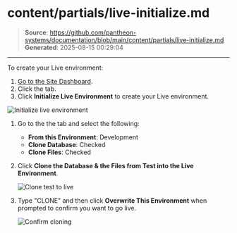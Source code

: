 # content/partials/live-initialize.md

> **Source**: https://github.com/pantheon-systems/documentation/blob/main/content/partials/live-initialize.md
> **Generated**: 2025-08-15 00:29:04

---

To create your Live environment:

1. [Go to the Site Dashboard](/guides/account-mgmt/workspace-sites-teams/sites#site-dashboard).
1. Click the <Icon icon="equalizer" text="Live"/> tab.
1. Click **Initialize Live Environment** to create your Live environment.

![Initialize live environment](../../images/dashboard/new-dashboard/2024/launch-initialize-live.png)

1. Go to the the <Icon icon="server" text="Database / Files"/> tab and select the following:

   - **From this Environment**: Development
   - **Clone Database**: Checked
   - **Clone Files**: Checked

1. Click **Clone the Database & the Files from Test into the Live Environment**.

   ![Clone test to live](../../images/dashboard/new-dashboard/2024/launch-clone-test-to-live.png)

1. Type "CLONE" and then click **Overwrite This Environment** when prompted to confirm you want to go live.

   ![Confirm cloning](../../images/launch-clone-test-live-confirm.png)
